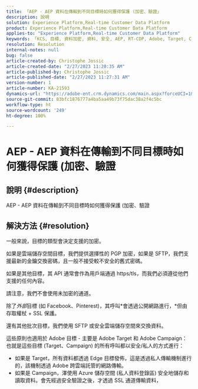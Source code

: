 ```yaml
---
title: 「AEP - AEP 資料在傳輸到不同目標時如何獲得保護 (加密、驗證」
description: 說明
solution: Experience Platform,Real-time Customer Data Platform
product: Experience Platform,Real-time Customer Data Platform
applies-to: "Experience Platform,Real-time Customer Data Platform"
keywords: 「KCS, 目標, 資料加密, 資料, 安全, AEP, RT-CDP, Adobe, Target, Campaign」
resolution: Resolution
internal-notes: null
bug: false
article-created-by: Christophe Jossic
article-created-date: "2/27/2023 11:20:35 AM"
article-published-by: Christophe Jossic
article-published-date: "2/27/2023 11:27:31 AM"
version-number: 1
article-number: KA-21593
dynamics-url: "https://adobe-ent.crm.dynamics.com/main.aspx?forceUCI=1&pagetype=entityrecord&etn=knowledgearticle&id=070e31be-90b6-ed11-83fe-6045bd006a22"
source-git-commit: 83bfc1876777a4ba5aa49b73f75dac38a2f4c5bc
workflow-type: ht
source-wordcount: '249'
ht-degree: 100%

---
```


# AEP - AEP 資料在傳輸到不同目標時如何獲得保護 (加密、驗證

## 說明 {#description}

AEP - AEP 資料在傳輸到不同目標時如何獲得保護 (加密、驗證

## 解決方法 {#resolution}


一般來說，目標的類型會決定支援的加密。

如果是雲端儲存空間目標，我們提供選擇性的 PGP 加密，如果是 SFTP，我們支援最新的金鑰交換密碼，且一般不接受較不安全的舊式密碼。

如果是其他目標，其 API 通常會作為用戶端通過 https/tls，而我們必須遵從他們支援的任何內容。

請注意，我們不會使用未加密的通道。

除了&#x200B;*外部*&#x200B;目標 (如 Facebook、Pinterest)，其呼叫*會透過公開網路進行，*但由存取權杖 + SSL 保護。

還有其他批次目標，我們使用 SFTP 或安全雲端儲存空間來交換資料。



這些原則也適用於 Adobe 目標 - 主要是 Adobe Target 和 Adobe Campaign：也就是這些目標 (Target、Campaign) 的所有呼叫都以安全/私人的方式進行：

- 如果是 Target，所有資料都透過 Edge 目標發佈，這是透過私人傳輸機制進行的，該機制透過 Adobe 跨雲端託管的網路傳輸。
- 如果是 Campaign，澤使用 Azure 儲存空間 (私人資料登錄區) 安全地儲存和讀取資料。會先經過安全驗證之後，才透過 SSL 通道傳輸資料，



